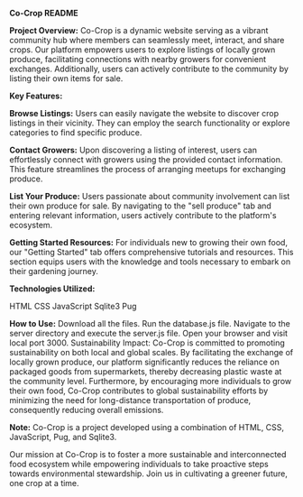 **Co-Crop README**

**Project Overview:**
Co-Crop is a dynamic website serving as a vibrant community hub where members can seamlessly meet, interact, and share crops. Our platform empowers users to explore listings of locally grown produce, facilitating connections with nearby growers for convenient exchanges. Additionally, users can actively contribute to the community by listing their own items for sale.

**Key Features:**

**Browse Listings:**
Users can easily navigate the website to discover crop listings in their vicinity. They can employ the search functionality or explore categories to find specific produce.

**Contact Growers:** 
Upon discovering a listing of interest, users can effortlessly connect with growers using the provided contact information. This feature streamlines the process of arranging meetups for exchanging produce.

**List Your Produce:**
Users passionate about community involvement can list their own produce for sale. By navigating to the "sell produce" tab and entering relevant information, users actively contribute to the platform's ecosystem.

**Getting Started Resources:**
For individuals new to growing their own food, our "Getting Started" tab offers comprehensive tutorials and resources. This section equips users with the knowledge and tools necessary to embark on their gardening journey.

**Technologies Utilized:**

HTML
CSS
JavaScript
Sqlite3
Pug

**How to Use:**
Download all the files.
Run the database.js file.
Navigate to the server directory and execute the server.js file.
Open your browser and visit local port 3000.
Sustainability Impact:
Co-Crop is committed to promoting sustainability on both local and global scales. By facilitating the exchange of locally grown produce, our platform significantly reduces the reliance on packaged goods from supermarkets, thereby decreasing plastic waste at the community level. Furthermore, by encouraging more individuals to grow their own food, Co-Crop contributes to global sustainability efforts by minimizing the need for long-distance transportation of produce, consequently reducing overall emissions.

**Note:**
Co-Crop is a project developed using a combination of HTML, CSS, JavaScript, Pug, and Sqlite3.

Our mission at Co-Crop is to foster a more sustainable and interconnected food ecosystem while empowering individuals to take proactive steps towards environmental stewardship. Join us in cultivating a greener future, one crop at a time.
